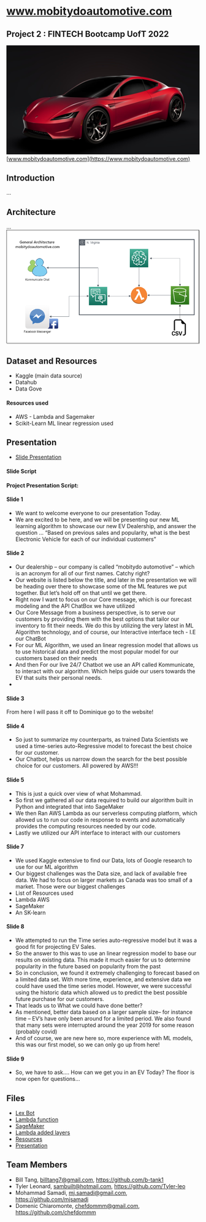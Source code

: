 # www.mobitydoautomotive.com
## Project 2 : FINTECH Bootcamp UofT 2022
![EV](tesla-roadster.jpg)
[www.mobitydoautomotive.com](https://www.mobitydoautomotive.com)

## Introduction 
...

## Architecture 
...
![Architecture](Architecture.png)


## Dataset and Resources
* Kaggle (main data source)
* Datahub
* Data Gove
#### Resources used
* AWS - Lambda and Sagemaker
* Scikit-Learn ML linear regression used


## Presentation 
* [Slide Presentation](/Presentation/Project%20Presentation%20-%20Project%202.pdf) 
#### Slide Script

#### Project Presentation Script:
#### Slide 1 
-	We want to welcome everyone to our presentation Today. 
-	We are excited to be here, and we will be presenting our new ML learning algorithm to showcase our new EV Dealership, and answer the question … “Based on previous sales and popularity, what is the best Electronic Vehicle for each of our individual customers”
#### Slide 2
-	Our dealership – our company is called “mobitydo automotive” – which is an acronym for all of our first names.  Catchy right?
-	Our website is listed below the title, and later in the presentation we will be heading over there to showcase some of the ML features we put together.  But let’s hold off on that until we get there.
-	Right now I want to focus on our Core message, which is our forecast modeling and the API ChatBox we have utilized
-	 Our Core Message from a business perspective, is to serve our customers by providing them with the best options that tailor our inventory to fit their needs.  We do this by utilizing the very latest in ML Algorithm technology, and of course, our Interactive interface tech - I.E our ChatBot
-	For our ML Algorithm, we used an linear regression model that allows us to use historical data and predict the most popular model for our customers based on their needs
-	And then For our live 24/7 Chatbot we use an API called Kommunicate, to interact with our algorithm. Which helps guide our users towards the EV that suits their personal needs.
-	
#### Slide 3
From here I will pass it off to Dominique go to the website!

#### Slide 4
-	So just to summarize my counterparts, as trained Data Scientists we used a time-series auto-Regressive model to forecast the best choice for our customer.
-	Our Chatbot, helps us narrow down the search for the best possible choice for our customers.  All powered by AWS!!!
#### Slide 5
-	This is just a quick over view of what Mohammad.  
-	So first we gathered all our data required to build our algorithm built in Python and integrated that into SageMaker
-	We then Ran AWS Lambda as our serverless computing platform, which allowed us to run our code in response to events and automatically provides the computing resources needed by our code.
-	Lastly we utilized our API interface to interact with our customers
#### Slide 7 
-	We used Kaggle extensive to find our Data, lots of Google research to use for our ML algorithm
-	Our biggest challenges was the Data size, and lack of available free data.  We had to focus on larger markets as Canada was too small of a market.   Those were our biggest challenges
-	List of Resources used
-	Lambda AWS
-	SageMaker
-	An SK-learn
#### Slide 8
-	We attempted to run the Time series auto-regressive model but it was a good fit for projecting EV Sales.
-	So the answer to this was to use an linear regression model to base our results on existing data.  This made it much easier for us to determine popularity in the future based on popularity from the past
-	So in conclusion, we found it extremely challenging to forecast based on a limited data set.  With more time, experience, and extensive data we could have used the time series model.  However, we were successful using the historic data which allowed us to predict the best possible future purchase for our customers.
-	That leads us to What we could have done better?
-	As mentioned, better data based on a larger sample size– for instance time – EV’s have only been around for a limited period.  We also found that many sets were interrupted around the year 2019 for some reason (probably covid)
-	And of course, we are new here so, more experience with ML models, this was our first model, so we can only go up from here!
#### Slide 9
-	So, we have to ask…. How can we get you in an EV Today?
The floor is now open for questions…





## Files
* [Lex Bot](/Lex/)
* [Lambda function](/Lambda/)
* [SageMaker](/SageMaker/)
* [Lambda added layers](/Lambda_added_layers/)
* [Resources](/Resources/)
* [Presentation](/Presentation/Project%20Presentation%20-%20Project%202.pdf) 

## Team Members
* Bill Tang, billtang7@gmail.com, https://github.com/b-tank1
* Tyler Leonard, sambuilt@hotmail.com, https://github.com/Tyler-leo
* Mohammad Samadi, mj.samadi@gmail.com, https://github.com/mjsamadi
* Domenic Chiaromonte, chefdommm@gmail.com, https://github.com/chefdommm
